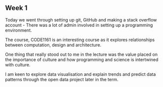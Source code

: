 ## Week 1

Today we went through setting up git, GitHub and making a stack overflow account - There was a lot of admin involved in setting up a programming environment.

The course, CODE1161 is an interesting course as it explores relationships between computation, design and architecture.

One thing that really stood out to me in the lecture was the value placed on the importance of culture and how programming and science is intertwined with culture.

I am keen to explore data visualisation and explain trends and predict data patterns through the open data project later in the term.
